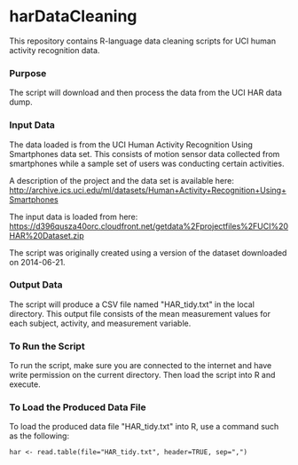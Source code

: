 harDataCleaning
===============

This repository contains R-language data cleaning scripts for UCI human activity recognition data.


### Purpose
The script will download and then process the data from the UCI HAR data dump. 


### Input Data
The data loaded is from the UCI Human Activity Recognition Using Smartphones data set.  This consists of motion sensor data collected from smartphones while a sample set of users was conducting certain activities.

A description of the project and the data set is available here: 
http://archive.ics.uci.edu/ml/datasets/Human+Activity+Recognition+Using+Smartphones

The input data is loaded from here: 
https://d396qusza40orc.cloudfront.net/getdata%2Fprojectfiles%2FUCI%20HAR%20Dataset.zip

The script was originally created using a version of the dataset downloaded on 2014-06-21.


### Output Data
The script will produce a CSV file named "HAR_tidy.txt" in the local directory.  This output file consists of the mean measurement values for each subject, activity, and measurement variable.


### To Run the Script
To run the script, make sure you are connected to the internet and have write permission on the current directory.  Then load the script into R and execute.


### To Load the Produced Data File
To load the produced data file "HAR_tidy.txt" into R, use a command such as the following:
    
    har <- read.table(file="HAR_tidy.txt", header=TRUE, sep=",")
    